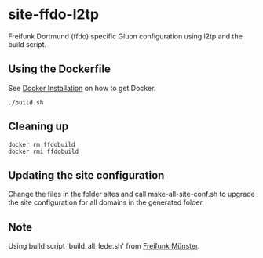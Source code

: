 # site-ffdo-l2tp

Freifunk Dortmund (ffdo) specific Gluon configuration using l2tp and the build script.

## Using the Dockerfile

See [Docker Installation](https://docs.docker.com/install/) on how to get Docker.

```
./build.sh
```

## Cleaning up

```
docker rm ffdobuild
docker rmi ffdobuild
```

## Updating the site configuration

Change the files in the folder sites and call make-all-site-conf.sh to upgrade
the site configuration for all domains in the generated folder.

## Note 

Using build script 'build_all_lede.sh' from [Freifunk Münster](https://github.com/FreiFunkMuenster/tools). 
